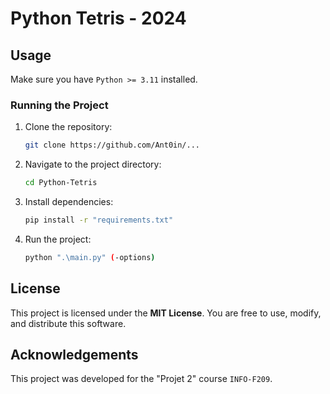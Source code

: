 # Python Tetris - 2024


## Usage

Make sure you have `Python >= 3.11` installed.


### Running the Project

1. Clone the repository:

   ```bash
   git clone https://github.com/Ant0in/...
   ```

2. Navigate to the project directory:

   ```bash
   cd Python-Tetris
   ```

3. Install dependencies:
   
   ```bash
   pip install -r "requirements.txt"
   ```

4. Run the project:

   ```bash
   python ".\main.py" (-options)
   ```

## License

This project is licensed under the **MIT License**. You are free to use, modify, and distribute this software.

## Acknowledgements

This project was developed for the "Projet 2" course `INFO-F209`.

